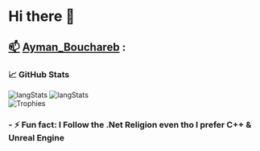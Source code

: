 # Hi there 👋
## <a href="Ayman.bouchareb@outlook.fr">📫</a> [Ayman_Bouchareb](https://www.linkedin.com/in/ayman-bouchareb-511abb19a/) :
### &#x1f4c8; GitHub Stats
![langStats](https://github-readme-stats.vercel.app/api/top-langs/?username=DemuirGos&exclude_repo=Exam-Location-Management&title_color=ffffff&text_color=c9cacc&icon_color=2bbc8a&bg_color=1d1f21&hide=php,c&langs_count=6)
![langStats](https://github-readme-stats.vercel.app/api?username=DemuirGos&show_icons=true&line_height=40&title_color=ffffff&text_color=c9cacc&icon_color=2bbc8a&bg_color=1d1f21)
<br/>
![Trophies](https://github-profile-trophy.vercel.app/?username=DemuirGos)
### - ⚡ Fun fact: I Follow the .Net Religion even tho I prefer C++ & Unreal Engine
